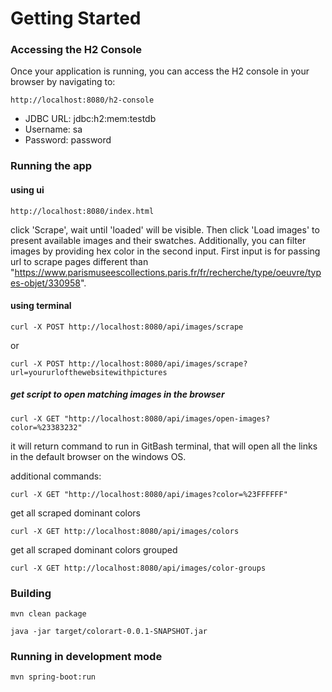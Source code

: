 # Getting Started

### Accessing the H2 Console
Once your application is running, you can access the H2 console in your browser by navigating to:

```
http://localhost:8080/h2-console
```

- JDBC URL: jdbc:h2:mem:testdb
- Username: sa
- Password: password

### Running the app

#### using ui

```
http://localhost:8080/index.html
```
click 'Scrape', wait until 'loaded' will be visible. Then click 'Load images' to present available images and their swatches.
Additionally, you can filter images by providing hex color in the second input.
First input is for passing url to scrape pages different than "https://www.parismuseescollections.paris.fr/fr/recherche/type/oeuvre/types-objet/330958".

#### using terminal
```
curl -X POST http://localhost:8080/api/images/scrape
```
or
```
curl -X POST http://localhost:8080/api/images/scrape?url=yoururlofthewebsitewithpictures
```

##### get script to open matching images in the browser
```
curl -X GET "http://localhost:8080/api/images/open-images?color=%23383232"
```
it will return command to run in GitBash terminal, that will open all the links in the default browser on the windows OS.


additional commands:

```
curl -X GET "http://localhost:8080/api/images?color=%23FFFFFF"
```

get all scraped dominant colors
```
curl -X GET http://localhost:8080/api/images/colors
```

get all scraped dominant colors grouped
```
curl -X GET http://localhost:8080/api/images/color-groups
```


### Building 
```
mvn clean package
```

```
java -jar target/colorart-0.0.1-SNAPSHOT.jar
```

### Running in development mode

```
mvn spring-boot:run
```
